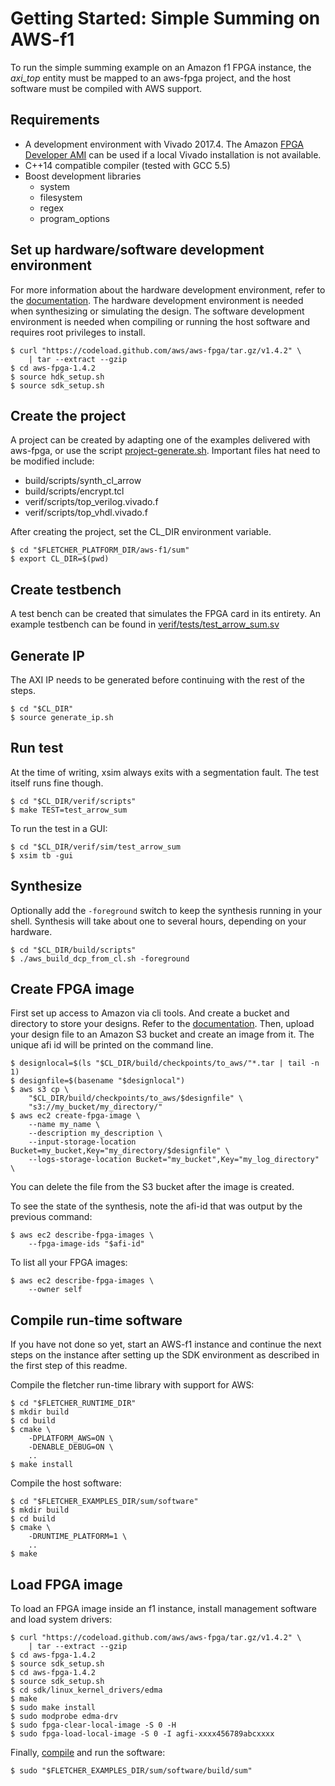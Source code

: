 # Getting Started: Simple Summing on AWS-f1

To run the simple summing example on an Amazon f1 FPGA instance,
the *axi_top* entity must be mapped to an aws-fpga project,
and the host software must be compiled with AWS support.

## Requirements

  * A development environment with Vivado 2017.4. The Amazon
[FPGA Developer AMI](https://github.com/aws/aws-fpga#devAmi)
can be used if a local Vivado installation is not available.
  * C++14 compatible compiler (tested with GCC 5.5)
  * Boost development libraries
      * system
      * filesystem
      * regex
      * program_options

## Set up hardware/software development environment

For more information about the hardware development environment, refer to
the [documentation](https://github.com/aws/aws-fpga/blob/master/hdk/README.md).
The hardware development environment is needed when synthesizing or
simulating the design. The software development environment is needed when
compiling or running the host software and requires root privileges to install.

    $ curl "https://codeload.github.com/aws/aws-fpga/tar.gz/v1.4.2" \
        | tar --extract --gzip
    $ cd aws-fpga-1.4.2
    $ source hdk_setup.sh
    $ source sdk_setup.sh

## Create the project

A project can be created by adapting one of the examples delivered with
aws-fpga, or use the script [project-generate.sh](../project-generate.sh).
Important files hat need to be modified include:

  * build/scripts/synth_cl_arrow
  * build/scripts/encrypt.tcl
  * verif/scripts/top_verilog.vivado.f
  * verif/scripts/top_vhdl.vivado.f

After creating the project, set the CL_DIR environment variable.

    $ cd "$FLETCHER_PLATFORM_DIR/aws-f1/sum"
    $ export CL_DIR=$(pwd)

## Create testbench

A test bench can be created that simulates the FPGA card in its entirety.
An example testbench can be found in
[verif/tests/test_arrow_sum.sv](./verif/tests/test_arrow_sum.sv)

## Generate IP

The AXI IP needs to be generated before continuing with the rest of the steps.

    $ cd "$CL_DIR"
    $ source generate_ip.sh

## Run test

At the time of writing, xsim always exits with a segmentation fault.
The test itself runs fine though.

    $ cd "$CL_DIR/verif/scripts"
    $ make TEST=test_arrow_sum

To run the test in a GUI:

    $ cd "$CL_DIR/verif/sim/test_arrow_sum
    $ xsim tb -gui

## Synthesize

Optionally add the `-foreground` switch to keep the synthesis running
in your shell. Synthesis will take about one to several hours,
depending on your hardware.

    $ cd "$CL_DIR/build/scripts"
    $ ./aws_build_dcp_from_cl.sh -foreground

## Create FPGA image

First set up access to Amazon via cli tools. And create a bucket and
directory to store your designs. Refer to the
[documentation](https://aws.amazon.com/cli/).
Then, upload your design file to an Amazon S3 bucket and create
an image from it. The unique afi id will be printed on the command line.

    $ designlocal=$(ls "$CL_DIR/build/checkpoints/to_aws/"*.tar | tail -n 1)
    $ designfile=$(basename "$designlocal")
    $ aws s3 cp \
        "$CL_DIR/build/checkpoints/to_aws/$designfile" \
        "s3://my_bucket/my_directory/"
    $ aws ec2 create-fpga-image \
        --name my_name \
        --description my_description \
        --input-storage-location Bucket=my_bucket,Key="my_directory/$designfile" \
        --logs-storage-location Bucket="my_bucket",Key="my_log_directory" \

You can delete the file from the S3 bucket after the image is created.

To see the state of the synthesis,
note the afi-id that was output by the previous command:

    $ aws ec2 describe-fpga-images \
        --fpga-image-ids "$afi-id"

To list all your FPGA images:

    $ aws ec2 describe-fpga-images \
        --owner self

## Compile run-time software

If you have not done so yet, start an AWS-f1 instance and continue the next
steps on the instance after setting up the SDK environment as described in
the first step of this readme.

Compile the fletcher run-time library with support for AWS:

    $ cd "$FLETCHER_RUNTIME_DIR"
    $ mkdir build
    $ cd build
    $ cmake \
        -DPLATFORM_AWS=ON \
        -DENABLE_DEBUG=ON \
        ..
    $ make install

Compile the host software:

    $ cd "$FLETCHER_EXAMPLES_DIR/sum/software"
    $ mkdir build
    $ cd build
    $ cmake \
        -DRUNTIME_PLATFORM=1 \
        ..
    $ make

## Load FPGA image

To load an FPGA image inside an f1 instance, install management software
and load system drivers:

    $ curl "https://codeload.github.com/aws/aws-fpga/tar.gz/v1.4.2" \
        | tar --extract --gzip
    $ cd aws-fpga-1.4.2
    $ source sdk_setup.sh
    $ cd aws-fpga-1.4.2
    $ source sdk_setup.sh
    $ cd sdk/linux_kernel_drivers/edma
    $ make
    $ sudo make install
    $ sudo modprobe edma-drv
    $ sudo fpga-clear-local-image -S 0 -H
    $ sudo fpga-load-local-image -S 0 -I agfi-xxxx456789abcxxxx

Finally, [compile](../../../examples/sum/) and run the software:

    $ sudo "$FLETCHER_EXAMPLES_DIR/sum/software/build/sum"
